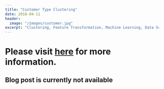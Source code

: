 ```yaml
---
title: "Customer Type Clustering"
date: 2018-04-11
header:
  image: "/images/customer.jpg"
excerpt: "Clustering, Feature Transformation, Machine Learning, Data Science"
---
```


# Please visit [here](https://github.com/ryan-kttam/Customers-Type-Clustering) for more information.

## Blog post is currently not available

